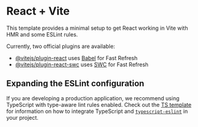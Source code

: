 # React + Vite

This template provides a minimal setup to get React working in Vite with HMR and some ESLint rules.

Currently, two official plugins are available:

- [@vitejs/plugin-react](https://github.com/vitejs/vite-plugin-react/blob/main/packages/plugin-react) uses [Babel](https://babeljs.io/) for Fast Refresh
- [@vitejs/plugin-react-swc](https://github.com/vitejs/vite-plugin-react/blob/main/packages/plugin-react-swc) uses [SWC](https://swc.rs/) for Fast Refresh

## Expanding the ESLint configuration

If you are developing a production application, we recommend using TypeScript with type-aware lint rules enabled. Check out the [TS template](https://github.com/vitejs/vite/tree/main/packages/create-vite/template-react-ts) for information on how to integrate TypeScript and [`typescript-eslint`](https://typescript-eslint.io) in your project.








<!-- Routing -->


<!-- <Routes>
  <Route path="/" element={<HomePage />} />
  <Route path="/login" element={<LoginPage />} />
  
  {/* Admin Routes */}
  <Route element={<AdminLayout />}>
    <Route path="/admin/dashboard" element={<AdminDashboard />} />
    <Route path="/admin/users" element={<ManageUsers />} />
  </Route>

  {/* Customer Routes */}
  <Route element={<CustomerLayout />}>
    <Route path="/customer/dashboard" element={<CustomerDashboard />} />
  </Route>

  {/* Professional Routes */}
  <Route element={<ProfessionalLayout />}>
    <Route path="/professional/dashboard" element={<ProfessionalDashboard />} />
  </Route>
</Routes> -->




<!--   folder structure for dashboards

frontend/
├── node_modules/
├── public/
├── src/
│   ├── api/
│   │   ├── auth.jsx
│   │   ├── axios.jsx
│   │   └── ...
│   │
│   ├── assets/
│   │   └── ... (images, icons, etc.)
│   │
│   ├── components/
│   │   ├── RoleSelection.jsx
│   │   ├── Sidebar/
│   │   │   ├── AdminSidebar.jsx
│   │   │   ├── CustomerSidebar.jsx
│   │   │   └── ProfessionalSidebar.jsx
│   │   ├── DashboardHeader.jsx
│   │   └── CommonComponents.jsx
│   │
│   ├── layouts/
│   │   ├── Navbar.jsx
│   │   ├── AdminLayout.jsx
│   │   ├── CustomerLayout.jsx
│   │   └── ProfessionalLayout.jsx
│   │
│   ├── pages/
│   │   ├── HomePage.jsx
│   │   ├── LoginPage.jsx
│   │   ├── SignUpCustomer.jsx
│   │   ├── SignUpProfessional.jsx
│   │   ├── AdminLogin.jsx
│   │   │
│   │   ├── Dashboard/
│   │   │   ├── Admin/
│   │   │   │   ├── AdminDashboard.jsx
│   │   │   │   ├── ManageUsers.jsx
│   │   │   │   ├── ManageProfessionals.jsx
│   │   │   │   └── Reports.jsx
│   │   │   │
│   │   │   ├── Customer/
│   │   │   │   ├── CustomerDashboard.jsx
│   │   │   │   ├── BookService.jsx
│   │   │   │   ├── MyBookings.jsx
│   │   │   │   └── Profile.jsx
│   │   │   │
│   │   │   └── Professional/
│   │   │       ├── ProfessionalDashboard.jsx
│   │   │       ├── ServiceRequests.jsx
│   │   │       ├── Schedule.jsx
│   │   │       └── Profile.jsx
│   │
│   ├── App.css
│   ├── App.jsx
│   ├── index.css
│   ├── main.jsx
│
├── .gitignore
├── eslint.config.js
├── index.html
├── package-lock.json
├── package.json
├── README.md
└── vite.config.js -->